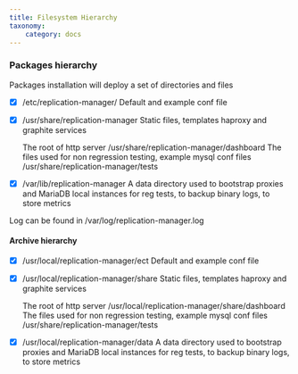 ```yaml
---
title: Filesystem Hierarchy
taxonomy:
    category: docs
---
```


### Packages hierarchy

Packages installation will deploy a set of directories and files

  - [x] /etc/replication-manager/
    Default and example conf file

  - [x] /usr/share/replication-manager
    Static files, templates haproxy and graphite services

    The root of http server
    /usr/share/replication-manager/dashboard
    The files used for non regression testing, example mysql conf files
    /usr/share/replication-manager/tests

  - [x] /var/lib/replication-manager
    A data directory used to bootstrap proxies and MariaDB local instances for reg tests, to backup binary logs, to store metrics

Log can be found in /var/log/replication-manager.log


####  Archive hierarchy


- [x] /usr/local/replication-manager/ect
  Default and example conf file

- [x] /usr/local/replication-manager/share
  Static files, templates haproxy and graphite services

  The root of http server
  /usr/local/replication-manager/share/dashboard
  The files used for non regression testing, example mysql conf files
  /usr/share/replication-manager/tests

- [x] /usr/local/replication-manager/data
  A data directory used to bootstrap proxies and MariaDB local instances for reg tests, to backup binary logs, to store metrics
